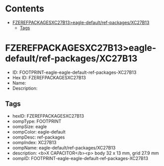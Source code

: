 



Contents
========

* [FZEREFPACKAGESXC27B13>eagle-default/ref-packages/XC27B13](#fzerefpackagesxc27b13eagle-defaultref-packagesxc27b13)
	* [Tags](#tags)

# FZEREFPACKAGESXC27B13>eagle-default/ref-packages/XC27B13

- ID: FOOTPRINT-eagle-eagle-default-ref-packages-XC27B13
- Hex ID: FZEREFPACKAGESXC27B13
- Name: 
- Description: 

## Tags

- hexID: FZEREFPACKAGESXC27B13
- oompType: FOOTPRINT
- oompSize: eagle
- oompColor: eagle-default
- oompDesc: ref-packages
- oompIndex: XC27B13
- oompName: eagle-default/ref-packages/XC27B13
- description: &lt;b&gt;X CAPACITOR&lt;/b&gt;&lt;p&gt;&#xD;
body 32 x 13 mm, grid 27.9 mm
- oompID: FOOTPRINT-eagle-eagle-default-ref-packages-XC27B13
